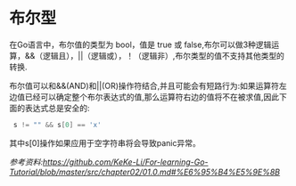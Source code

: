 # 布尔型

在Go语言中，布尔值的类型为 bool，值是 true 或 false,布尔可以做3种逻辑运算，&&（逻辑且），||（逻辑或），！（逻辑非）,布尔类型的值不支持其他类型的转换.

布尔值可以和&&(AND)和||(OR)操作符结合,并且可能会有短路行为:如果运算符左边值已经可以确定整个布尔表达式的值,那么运算符右边的值将不在被求值,因此下面的表达式总是安全的:

```go
 s != "" && s[0] == 'x'
```

其中s[0]操作如果应用于空字符串将会导致panic异常。



*参考资料:<https://github.com/KeKe-Li/For-learning-Go-Tutorial/blob/master/src/chapter02/01.0.md#%E6%95%B4%E5%9E%8B>*